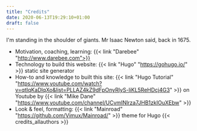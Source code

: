 ```yaml
---
title: "Credits"
date: 2020-06-13T19:29:10+01:00
draft: false
---
```


I'm standing in the shoulder of giants.
Mr Isaac Newton said, back in 1675.

<!--more-->

* Motivation, coaching, learning: {{< link "Darebee" "http://www.darebee.com">}}
* Technology to build this website: {{< link "Hugo" "https://gohugo.io/" >}} static site generator
* How-to and knowledge to built this site: {{< link "Hugo Tutorial" "https://www.youtube.com/watch?v=qtIqKaDlqXo&list=PLLAZ4kZ9dFpOnyRlyS-liKL5ReHDcj4G3" >}}
on Youtube by {{< link "Mike Dane" "https://www.youtube.com/channel/UCvmINlrza7JHB1zkIOuXEbw" >}}
* Look & feel, formatting: {{< link "Mainroad" "https://github.com/Vimux/Mainroad/" >}} theme for Hugo
{{< credits_allauthors >}}
